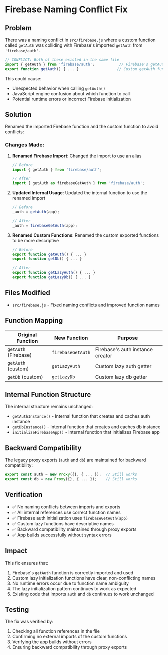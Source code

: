 # Firebase Naming Conflict Fix

## Problem
There was a naming conflict in `src/firebase.js` where a custom function called `getAuth` was colliding with Firebase's imported `getAuth` from `'firebase/auth'`.

```javascript
// CONFLICT: Both of these existed in the same file
import { getAuth } from 'firebase/auth';           // Firebase's getAuth
export function getAuth() { ... }                 // Custom getAuth function
```

This could cause:
- Unexpected behavior when calling `getAuth()`
- JavaScript engine confusion about which function to call
- Potential runtime errors or incorrect Firebase initialization

## Solution
Renamed the imported Firebase function and the custom function to avoid conflicts:

### Changes Made:

1. **Renamed Firebase Import**: Changed the import to use an alias
   ```javascript
   // Before
   import { getAuth } from 'firebase/auth';
   
   // After
   import { getAuth as firebaseGetAuth } from 'firebase/auth';
   ```

2. **Updated Internal Usage**: Updated the internal function to use the renamed import
   ```javascript
   // Before
   _auth = getAuth(app);
   
   // After  
   _auth = firebaseGetAuth(app);
   ```

3. **Renamed Custom Functions**: Renamed the custom exported functions to be more descriptive
   ```javascript
   // Before
   export function getAuth() { ... }
   export function getDb() { ... }
   
   // After
   export function getLazyAuth() { ... }
   export function getLazyDb() { ... }
   ```

## Files Modified
- `src/firebase.js` - Fixed naming conflicts and improved function names

## Function Mapping
| Original Function | New Function | Purpose |
|------------------|--------------|---------|
| `getAuth` (Firebase) | `firebaseGetAuth` | Firebase's auth instance creator |
| `getAuth` (custom) | `getLazyAuth` | Custom lazy auth getter |
| `getDb` (custom) | `getLazyDb` | Custom lazy db getter |

## Internal Function Structure
The internal structure remains unchanged:
- `getAuthInstance()` - Internal function that creates and caches auth instance
- `getDbInstance()` - Internal function that creates and caches db instance
- `initializeFirebaseApp()` - Internal function that initializes Firebase app

## Backward Compatibility
The legacy proxy exports (`auth` and `db`) are maintained for backward compatibility:
```javascript
export const auth = new Proxy({}, { ... });  // Still works
export const db = new Proxy({}, { ... });    // Still works
```

## Verification
- ✅ No naming conflicts between imports and exports
- ✅ All internal references use correct function names
- ✅ Firebase auth initialization uses `firebaseGetAuth(app)`
- ✅ Custom lazy functions have descriptive names
- ✅ Backward compatibility maintained through proxy exports
- ✅ App builds successfully without syntax errors

## Impact
This fix ensures that:
1. Firebase's `getAuth` function is correctly imported and used
2. Custom lazy initialization functions have clear, non-conflicting names
3. No runtime errors occur due to function name ambiguity
4. The lazy initialization pattern continues to work as expected
5. Existing code that imports `auth` and `db` continues to work unchanged

## Testing
The fix was verified by:
1. Checking all function references in the file
2. Confirming no external imports of the custom functions
3. Verifying the app builds without errors
4. Ensuring backward compatibility through proxy exports